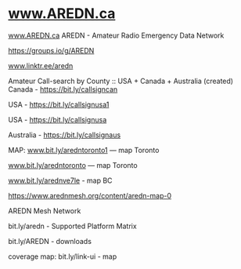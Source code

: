 # www.AREDN.ca
www.AREDN.ca
AREDN - Amateur Radio Emergency Data Network

https://groups.io/g/AREDN

www.linktr.ee/aredn

Amateur Call-search by County ::   USA + Canada + Australia   (created)  
Canada   -   https://bit.ly/callsigncan

USA -   https://bit.ly/callsignusa1

USA  -  https://bit.ly/callsignusa

Australia -  https://bit.ly/callsignaus

MAP:
www.bit.ly/aredntoronto1  —  map Toronto

www.bit.ly/aredntoronto   —  map Toronto

www.bit.ly/arednve7le   -   map BC

https://www.arednmesh.org/content/aredn-map-0

 
AREDN Mesh Network

bit.ly/aredn  -  Supported Platform Matrix 

bit.ly/AREDN  -  downloads


coverage map:
bit.ly/link-ui  -  map


